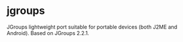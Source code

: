 jgroups
=======

JGroups lightweight port suitable for portable devices (both J2ME and Android). Based on JGroups 2.2.1.